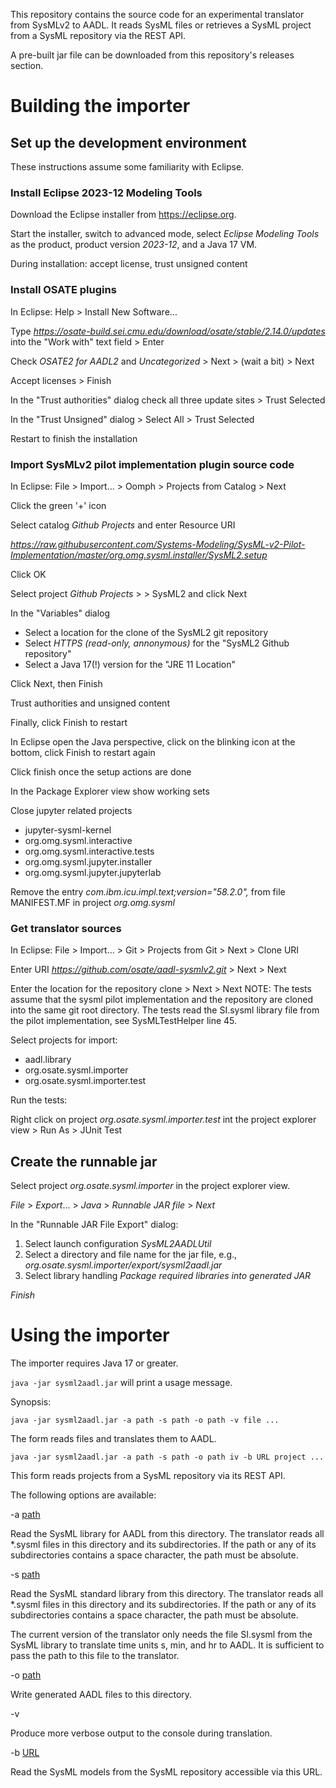 This repository contains the source code for an experimental translator from
SysMLv2 to AADL. It reads SysML files or retrieves a SysML project from a SysML
repository via the REST API.

A pre-built jar file can be downloaded from this repository's releases section.

# Building the importer

## Set up the development environment

These instructions assume some familiarity with Eclipse.

### Install Eclipse 2023-12 Modeling Tools

Download the Eclipse installer from https://eclipse.org. 

Start the installer, switch to advanced mode, select _Eclipse Modeling Tools_ as the product, product version _2023-12_, and a Java 17 VM.

During installation: accept license, trust unsigned content

### Install OSATE plugins

In Eclipse: Help > Install New Software...

Type _https://osate-build.sei.cmu.edu/download/osate/stable/2.14.0/updates_ into the "Work with" text field > Enter

Check _OSATE2 for AADL2_ and _Uncategorized_ > Next > (wait a bit) > Next

Accept licenses > Finish

In the "Trust authorities" dialog check all three update sites > Trust Selected

In the "Trust Unsigned" dialog > Select All > Trust Selected

Restart to finish the installation

### Import SysMLv2 pilot implementation plugin source code

In Eclipse: File > Import... > Oomph > Projects from Catalog > Next

Click the green '+' icon

Select catalog _Github Projects_ and enter Resource URI

_https://raw.githubusercontent.com/Systems-Modeling/SysML-v2-Pilot-Implementation/master/org.omg.sysml.installer/SysML2.setup_

Click OK

Select project _Github Projects_ > _<User>_ > SysML2 and click Next

In the "Variables" dialog

* Select a location for the clone of the SysML2 git repository
* Select _HTTPS (read-only, annonymous)_ for the "SysML2 Github repository"
* Select a Java 17(!) version for the "JRE 11 Location"

Click Next, then Finish

Trust authorities and unsigned content

Finally, click Finish to restart

In Eclipse open the Java perspective, click on the blinking icon at the bottom, click Finish to restart again

Click finish once the setup actions are done

In the Package Explorer view show working sets

Close jupyter related projects 

*  jupyter-sysml-kernel
*  org.omg.sysml.interactive
*  org.omg.sysml.interactive.tests
*  org.omg.sysml.jupyter.installer
*  org.omg.sysml.jupyter.jupyterlab

Remove the entry _com.ibm.icu.impl.text;version="58.2.0",_ from file MANIFEST.MF in project _org.omg.sysml_

### Get translator sources

In Eclipse: File > Import... > Git > Projects from Git > Next > Clone URI

Enter URI _https://github.com/osate/aadl-sysmlv2.git_ > Next > Next

Enter the location for the repository clone > Next > Next
NOTE: The tests assume that the sysml pilot implementation and the repository are cloned into the same git root directory. 
The tests read the SI.sysml library file from the pilot implementation, see SysMLTestHelper line 45.

Select projects for import:
* aadl.library
* org.osate.sysml.importer
* org.osate.sysml.importer.test

Run the tests:

Right click on project _org.osate.sysml.importer.test_ int the project explorer view > Run As > JUnit Test

## Create the runnable jar

Select project *org.osate.sysml.importer* in the project explorer view.

*File* > *Export*... > *Java* > *Runnable JAR file* > *Next*

In the "Runnable JAR File Export" dialog:

1. Select launch configuration *SysML2AADLUtil*
2. Select a directory and file name for the jar file, e.g., 
   *org.osate.sysml.importer/export/sysml2aadl.jar*
3. Select library handling *Package required libraries into generated JAR*

*Finish*

# Using the importer

The importer requires Java 17 or greater.

`java -jar sysml2aadl.jar` will print a usage message.

Synopsis:

`java -jar sysml2aadl.jar -a path -s path -o path -v file ...`

The form reads files and translates them to AADL.

`java -jar sysml2aadl.jar -a path -s path -o path iv -b URL project ...`

This form reads projects from a SysML repository via its REST API.

The following options are available:

-a <u>path</u>

Read the SysML library for AADL from this directory. The translator reads all
*.sysml files in this directory and its subdirectories. If the path or any of
its subdirectories contains a space character, the path must be absolute.

-s <u>path</u>

Read the SysML standard library from this directory. The translator reads all
*.sysml files in this directory and its subdirectories. If the path or any of
its subdirectories contains a space character, the path must be absolute.

The current version of the translator only needs the file SI.sysml from the
SysML library to translate time units s, min, and hr to AADL. It is sufficient
to pass the path to this file to the translator.

-o <u>path</u>

Write generated AADL files to this directory.

-v

Produce more verbose output to the console during translation.

-b <u>URL</u>

Read the SysML models from the SysML repository accessible via this URL.


